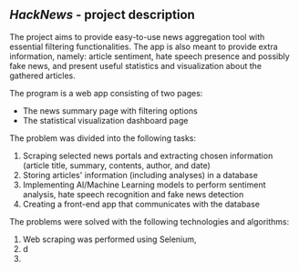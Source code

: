 ## *HackNews* - project description

The project aims to provide easy-to-use news aggregation tool with essential filtering functionalities. The app is also meant to provide extra information, namely: article sentiment, hate speech presence and possibly fake news, and present useful statistics and visualization about the gathered articles.

The program is a web app consisting of two pages:

- The news summary page with filtering options
- The statistical visualization dashboard page



The problem was divided into the following tasks:

1. Scraping selected news portals and extracting chosen information (article title, summary, contents, author, and date)
2. Storing articles' information (including analyses) in a database
3. Implementing AI/Machine Learning models to perform sentiment analysis, hate speech recognition and fake news detection
4. Creating a front-end app that communicates with the database

The problems were solved with the following technologies and algorithms:

1. Web scraping was performed using Selenium, 
2. d
3. 

